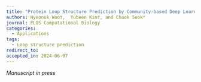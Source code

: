 ```yaml
---
title: "Protein Loop Structure Prediction by Community-based Deep Learning and its Application to Antibody CDR H3 Loop Modeling"
authors: Hyeonuk Woo†,  Yubeen Kim†, and Chaok Seok*
journal: PLOS Computational Biology
categories:
  - Applications
tags:
  - Loop structure prediction
redirect_to: 
accepted_in: 2024-06-07
---
```

*Manuscript in press*
